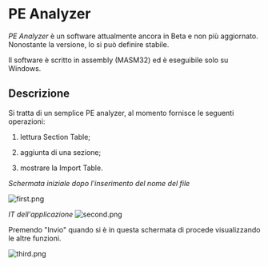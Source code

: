 # PE Analyzer #

*PE Analyzer* è un software attualmente ancora in Beta e non più aggiornato. Nonostante la versione, lo si può definire stabile.

Il software è scritto in assembly (MASM32) ed è eseguibile solo su Windows.

## Descrizione ##
Si tratta di un semplice PE analyzer, al momento fornisce le seguenti operazioni:

1. lettura Section Table;

2. aggiunta di una sezione;

3. mostrare la Import Table.

*Schermata iniziale dopo l'inserimento del nome del file*

![first.png](https://bitbucket.org/repo/94ErxL/images/2098700538-first.png)

*IT dell'applicazione*
![second.png](https://bitbucket.org/repo/94ErxL/images/1430179993-second.png)

Premendo "Invio" quando si è in questa schermata di procede visualizzando le altre funzioni.

![third.png](https://bitbucket.org/repo/94ErxL/images/378779277-third.png)
